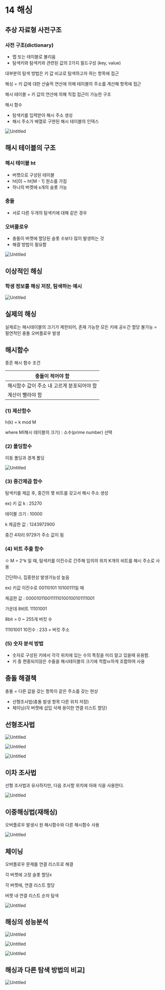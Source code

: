 # 14 해싱

## 추상 자료형 사전구조

### 사전 구조(dictionary)

- 맵 또는 테이블로 불리움
- 탐색키와 탐색키와 관련된 값의 2가지 필드구성 (key, value)

대부분의 탐색 방법은 키 값 비교로 탐색하고자 하는 항목에 접근

해싱 = 키 값에 대한 산술적 연산에 의해 테이블의 주소를 계산해 항목에 접근

해시 테이블 = 키 값의 연산에 의해 직접 접근이 가능한 구조

해시 함수

- 탐색키를 입력받아 해시 주소 생성
- 해시 주소가 배열로 구현된 해시 테이블의 인덱스

![Untitled](https://github.com/lold2424/school_study/blob/main/data%20structure/14%20%ED%95%B4%EC%8B%B1/Untitled.png)

## 해시 테이블의 구조

### 해시 테이블 ht

- 버켓으로 구성된 테이블
- ht[0] ~ ht[M - 1] 원소를 가짐
- 하나의 버켓에 s개의 슬롯 가능

### 충돌

- 서로 다른 두개의 탐색키에 대해 같은 경우

### 오버플로우

- 충돌이 버켓에 할당된 슬롯 수보다 많이 발생하는 것
- 해결 방법이 필요함

![Untitled](https://github.com/lold2424/school_study/blob/main/data%20structure/14%20%ED%95%B4%EC%8B%B1/Untitled%201.png)

## 이상적인 해싱

### 학생 정보를 해싱 저장, 탐색하는 예시

![Untitled](https://github.com/lold2424/school_study/blob/main/data%20structure/14%20%ED%95%B4%EC%8B%B1/Untitled%202.png)

## 실제의 해싱

실제로는 헤시테이블의 크기가 제한되어, 존재 가능한 모든 키에 공ㅌ간 할당 불가능 = 필연적인 충돌 오버플로우 발생

## 해시함수

종흔 해시 함수 조건

| 충돌이 적어야 함 |
| --- |
| 해시함수 값이 주소 내 고르게 분포되어야 함 |
| 계산이 빨라야 함 |

### (1) 제산함수

h(k)  = k mod M

where M(해시 테이블의 크기) : 소수(prime number) 선택

### (2) 폴딩함수

이동 폴딩과 경계 폴딩

![Untitled](https://github.com/lold2424/school_study/blob/main/data%20structure/14%20%ED%95%B4%EC%8B%B1/Untitled%203.png)

### (3) 중간제곱 함수

탐색키를 제곱 후, 중간의 몇 비트를 갖고서 해시 주소 생성

ex) 키 값 k : 25270

테이블 크기 : 10000

k 제곱한 값 : 1243972900

중간 4자리 9729가 주소 값이 됨

### (4) 비트 추출 함수

ㅇ M = 2^k 일 때, 탐색키를 이진수로 간주해 임의의 위치 K개의 비트를 해시 주소로 사용

 간단하나, 집중현상 발생가능성 높음

ex) 키값 이진수로 00110101 10100111일 때

제곱한 값 : 0000101100111110100100101111001

가운데 8비트 11101001

8bit = 0 ~ 255개 버킷 수

11101001 10진수 : 233 = 버킷 주소

### (5) 숫자 분석 방법

- 숫자로 구성된 키에서 각각 위치에 있는 수의 특징을 미리 알고 있을때 유용함.
- 키 중 편중되지않은 수들을 해시테이블의 크기에 적합ㅂ하게 조합하여 사용

## 충돌 해결책

충돌 = 다른 값을 갖는 항목이 같은 주소를 갖는 현상

- 선형조사법(충돌 발생 항목 다른 위치 저장)
- 체이닝(각 버켓에 삽입 삭제 용이한 연결 리스트 할당)

## 선형조사법

![Untitled](https://github.com/lold2424/school_study/blob/main/data%20structure/14%20%ED%95%B4%EC%8B%B1/Untitled%204.png)

![Untitled](https://github.com/lold2424/school_study/blob/main/data%20structure/14%20%ED%95%B4%EC%8B%B1/Untitled%205.png)

![Untitled](https://github.com/lold2424/school_study/blob/main/data%20structure/14%20%ED%95%B4%EC%8B%B1/Untitled%206.png)

## 이차 조사법

선형 조사법과 유사하지만, 다음 조사할 위치에 아래 식을 사용한다.

![Untitled](https://github.com/lold2424/school_study/blob/main/data%20structure/14%20%ED%95%B4%EC%8B%B1/Untitled%207.png)

## 이중해싱법(재해싱)

오버플로우 발생시 원 해시함수와 다른 해시함수 사용

![Untitled](https://github.com/lold2424/school_study/blob/main/data%20structure/14%20%ED%95%B4%EC%8B%B1/Untitled%208.png)

## 체이닝

오버플로우 문제를 연결 리스트로 해결

각 버켓에 고정 슬롯 할당x

각 버켓에, 연결 리스트 할당

버켓 내 연결 리스트 순차 탐색

![Untitled](https://github.com/lold2424/school_study/blob/main/data%20structure/14%20%ED%95%B4%EC%8B%B1/Untitled%209.png)

## 해싱의 성능분석

![Untitled](https://github.com/lold2424/school_study/blob/main/data%20structure/14%20%ED%95%B4%EC%8B%B1/Untitled%2010.png)

![Untitled](https://github.com/lold2424/school_study/blob/main/data%20structure/14%20%ED%95%B4%EC%8B%B1/Untitled%2011.png)

![Untitled](https://github.com/lold2424/school_study/blob/main/data%20structure/14%20%ED%95%B4%EC%8B%B1/Untitled%2012.png)

## 해싱과 다른 탐색 방법의 비교]

![Untitled](https://github.com/lold2424/school_study/blob/main/data%20structure/14%20%ED%95%B4%EC%8B%B1/Untitled%2013.png)
